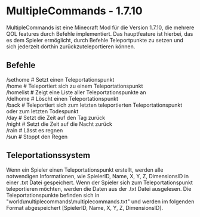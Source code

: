 # MultipleCommands - 1.7.10
MultipleCommands ist eine Minecraft Mod für die Version 1.7.10,
die mehrere QOL features durch Befehle implementiert. Das
hauptfeature ist hierbei, das es dem Spieler ermöglicht, 
durch Befehle Teleportpunkte zu setzen und sich jederzeit dorthin zurückzuteleportieren können.
  
  
## Befehle
/sethome <name>   # Setzt einen Teleportationspunkt  
/home <name>      # Teleportiert sich zu einem Teleportationspunkt  
/homelist         # Zeigt eine Liste aller Teleportationspunkte an  
/delhome <name>   # Löscht einen Teleportationspunkt  
/back             # Teleportiert sich zum letzten teleportierten Teleportationspunkt oder zum letzten Todespunkt  
/day              # Setzt die Zeit auf den Tag zurück  
/night            # Setzt die Zeit auf die Nacht zurück  
/rain             # Lässt es regnen  
/sun              # Stoppt den Regen  
  
  
## Teleportationssystem
Wenn ein Spieler einen Teleportationspunkt erstellt, 
werden alle notwendigen Informationen, wie  SpielerID, Name, X, Y, Z, DimensionsID
in einer .txt Datei gespeichert. Wenn der Spieler sich zum Teleportationspunkt
teleportieren möchten, werden die Daten aus der .txt Datei ausgelesen.
Die Teleportationspunkte befinden sich in "world\multiplecommands\multiplecommands.txt"
und werden im folgenden Format abgespeichert [SpielerID, Name, X, Y, Z, DimensionsID].
